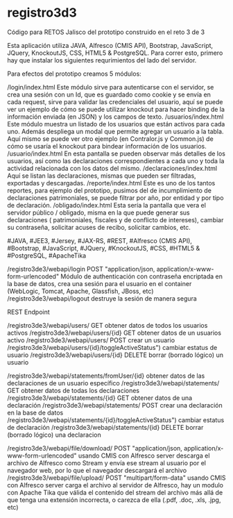 # registro3d3
Código para RETOS Jalisco del prototipo construido en el reto 3 de 3

Esta aplicación utiliza JAVA, Alfresco (CMIS API), Bootstrap, JavaScript, JQuery, KnockoutJS, CSS, HTML5 & PostgreSQL.
Para correr esto, primero hay que instalar los siguientes requrimientos del lado del servidor.

Para efectos del prototipo creamos 5 módulos:

/login/index.html
Este módulo sirve para autenticarse con el servidor, se crea una sesión con un Id, que es guardado como cookie y se envía en cada request, sirve para validar las credenciales del usuario, aquí se puede ver un ejemplo de cómo se puede utilizar knockout para hacer binding de la información enviada (en JSON) y los campos de texto.
/usuarios/index.html
Este módulo muestra un listado de los usuarios que están activos para cada uno. Además despliega un modal que permite agregar un usuario a la tabla. Aquí mismo se puede ver otro ejemplo (en Contralor.js y Common.js) de cómo se usaría el knockout para bindear información de los usuarios.
/usuario/index.html
En esta pantalla se pueden observar más detalles de los usuarios, así como las declaraciones correspondientes a cada uno y toda la actividad relacionada con los datos del mismo.
/declaraciones/index.html
Aquí se listan las declaraciones, mismas que pueden ser filtradas, exportadas y descargadas.
/reporte/index.html
Este es uno de los tantos reportes, para ejemplo del prototipo, pusimos del de incumplimiento de declaraciones patrimoniales, se puede filtrar por año, por entidad y por tipo de declaración.
/obligado/index.html
Esta sería la pantalla que vera el servidor público / obligado, misma en la que puede generar sus declaraciones ( patrimoniales, fiscales y de conflicto de intereses), cambiar su contraseña, solicitar acuses de recibo, solicitar cambios, etc.

#JAVA, #JEE3, #Jersey, #JAX-RS, #REST, #Alfresco (CMIS API), #Bootstrap, #JavaScript, #JQuery, #KnockoutJS, #CSS, #HTML5 & #PostgreSQL, #ApacheTika

/registro3de3/webapi/login POST "application/json, application/x-www-form-urlencoded" Módulo de authenticación con contraseña encriptada en la base de datos, crea una sesión para el usuario en el container (WebLogic, Tomcat, Apache, Glassfish, JBoss, etc)
/registro3de3/webapi/logout destruye la sesión de manera segura

REST Endpoint

/registro3de3/webapi/users/ GET obtener datos de todos los usuarios activos
/registro3de3/webapi/users/{id} GET obtener datos de un usuarios activo
/registro3de3/webapi/users/ POST crear un usuario
/registro3de3/webapi/users/{id}/toggleActiveStatus") cambiar estatus de usuario
/registro3de3/webapi/users/{id} DELETE borrar (borrado lógico) un usuario

/registro3de3/webapi/statements/fromUser/{id} obtener datos de las declaraciones de un usuario específico
/registro3de3/webapi/statements/ GET obtener datos de todas los declaraciones
/registro3de3/webapi/statements/{id} GET obtener datos de una declaración
/registro3de3/webapi/statements/ POST crear una declaración en la base de datos
/registro3de3/webapi/statements/{id}/toggleActiveStatus") cambiar estatus de declaración
/registro3de3/webapi/statements/{id} DELETE borrar (borrado lógico) una declaracion

/registro3de3/webapi/file/download/ POST "application/json, application/x-www-form-urlencoded" usando CMIS con Alfresco server descarga el archivo de Alfresco como Stream y envía ese stream al usuario por el navegador web, por lo que el navegador descargará el archivo
/registro3de3/webapi/file/upload/ POST "multipart/form-data" usando CMIS con Alfresco server carga el archivo al servidor de Alfresco, hay un modulo con Apache Tika que válida el contenido del stream del archivo más allá de que tenga una extensión incorrecta, o carezca de ella (.pdf, .doc, .xls, .jpg, etc)
